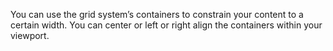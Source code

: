 You can use the grid system&rsquo;s containers to constrain your content to a certain width. You can center or left or right align the containers within your viewport.
